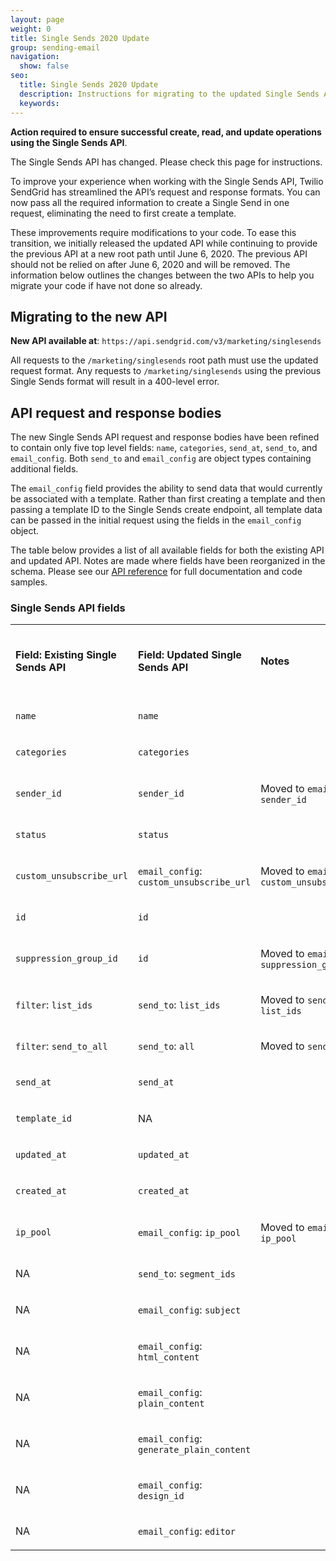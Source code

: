```yaml
---
layout: page
weight: 0
title: Single Sends 2020 Update
group: sending-email
navigation:
  show: false
seo:
  title: Single Sends 2020 Update
  description: Instructions for migrating to the updated Single Sends API
  keywords:
---
```


<call-out type="warning">

**Action required to ensure successful create, read, and update operations using the Single Sends API**.

The Single Sends API has changed. Please check this page for instructions.

</call-out>

To improve your experience when working with the Single Sends API, Twilio SendGrid has streamlined the API’s request and response formats. You can now pass all the required information to create a Single Send in one request, eliminating the need to first create a template.

These improvements require modifications to your code. To ease this transition, we initially released the updated API while continuing to provide the previous API at a new root path until June 6, 2020. The previous API should not be relied on after June 6, 2020 and will be removed. The information below outlines the changes between the two APIs to help you migrate your code if have not done so already.

## Migrating to the new API

**New API available at**: `https://api.sendgrid.com/v3/marketing/singlesends`

All requests to the `/marketing/singlesends` root path must use the updated request format. Any requests to `/marketing/singlesends` using the previous Single Sends format will result in a 400-level error.

## API request and response bodies

The new Single Sends API request and response bodies have been refined to contain only five top level fields: `name`, `categories`, `send_at`, `send_to`, and `email_config`. Both `send_to` and `email_config` are object types containing additional fields.

The `email_config` field provides the ability to send data that would currently be associated with a template. Rather than first creating a template and then passing a template ID to the Single Sends create endpoint, all template data can be passed in the initial request using the fields in the `email_config` object.

The table below provides a list of all available fields for both the existing API and updated API. Notes are made where fields have been reorganized in the schema. Please see our [API reference](https://sendgrid.api-docs.io/v3.0/single-sends) for full documentation and code samples.

### Single Sends API fields

 <table>
      <tbody>
        <tr>
          <td colspan="1" rowspan="1">
            <p><span style="font-weight: bold">Field: Existing Single Sends API</span></p>
          </td>
          <td colspan="1" rowspan="1">
            <p><span style="font-weight: bold">Field: Updated Single Sends API</span></p>
          </td>
          <td colspan="1" rowspan="1">
            <p><span style="font-weight: bold">Notes</span></p>
          </td>
          <td colspan="1" rowspan="1">
            <p><span style="font-weight: bold">Response or Request Field</span></p>
          </td>
          <td colspan="1" rowspan="1">
            <p><span style="font-weight: bold">Data Type</span></p>
          </td>
        </tr>
        <tr>
          <td colspan="1" rowspan="1">
            <p><code>name</code></p>
          </td>
          <td colspan="1" rowspan="1">
            <p><code>name</code></p>
          </td>
          <td colspan="1" rowspan="1">
            <p></p>
          </td>
          <td colspan="1" rowspan="1">
            <p>Both</p>
          </td>
          <td colspan="1" rowspan="1">
            <p><code>string</code></p>
          </td>
        </tr>
        <tr>
          <td colspan="1" rowspan="1">
            <p><code>categories</code></p>
          </td>
          <td colspan="1" rowspan="1">
            <p><code>categories</code></p>
          </td>
          <td colspan="1" rowspan="1">
            <p></p>
          </td>
          <td colspan="1" rowspan="1">
            <p><span>Both</span></p>
          </td>
          <td colspan="1" rowspan="1">
            <p><code>array[string]</code></p>
          </td>
        </tr>
        <tr>
          <td colspan="1" rowspan="1">
            <p><code>sender_id</code></p>
          </td>
          <td colspan="1" rowspan="1">
            <p><code>sender_id</code></p>
          </td>
          <td colspan="1" rowspan="1">
            <p>
              <span>Moved to <code>email_config</code>: <code>sender_id</code></span>
            </p>
          </td>
          <td colspan="1" rowspan="1">
            <p>Both</p>
          </td>
          <td colspan="1" rowspan="1">
            <p><code>integer</code></p>
          </td>
        </tr>
        <tr>
          <td colspan="1" rowspan="1">
            <p><code>status</code></p>
          </td>
          <td colspan="1" rowspan="1">
            <p><code>status</code></p>
          </td>
          <td colspan="1" rowspan="1">
            <p></p>
          </td>
          <td colspan="1" rowspan="1">
            <p><span>Response</span></p>
          </td>
          <td colspan="1" rowspan="1">
            <p><code>string</code></p>
          </td>
        </tr>
        <tr>
          <td colspan="1" rowspan="1">
            <p><code>custom_unsubscribe_url</code></p>
          </td>
          <td colspan="1" rowspan="1">
            <p>
              <code>email_config</code>: <code>custom_unsubscribe_url</code>
            </p>
          </td>
          <td colspan="1" rowspan="1">
            <p>
              <span
                >Moved to <code>email_config</code>: <code>custom_unsubscribe_url</code></span
              >
            </p>
            <p></p>
          </td>
          <td colspan="1" rowspan="1">
            <p><span>Both</span></p>
          </td>
          <td colspan="1" rowspan="1">
            <p><code>string</code></p>
          </td>
        </tr>
        <tr>
          <td colspan="1" rowspan="1">
            <p><code>id</code></p>
          </td>
          <td colspan="1" rowspan="1">
            <p><code>id</code></p>
          </td>
          <td colspan="1" rowspan="1">
            <p></p>
          </td>
          <td colspan="1" rowspan="1">
            <p><span>Response</span></p>
          </td>
          <td colspan="1" rowspan="1">
            <p><code>string</code></p>
          </td>
        </tr>
        <tr>
          <td colspan="1" rowspan="1">
            <p><code>suppression_group_id</code></p>
          </td>
          <td colspan="1" rowspan="1">
            <p><code>id</code></p>
          </td>
          <td colspan="1" rowspan="1">
            <p>
              <span
                >Moved to <code>email_config</code>: <code>suppression_group_id</code></span
              >
            </p>
          </td>
          <td colspan="1" rowspan="1">
            <p ><span>Both</span></p>
          </td>
          <td colspan="1" rowspan="1">
            <p><code>integer</code></p>
          </td>
        </tr>
        <tr>
          <td colspan="1" rowspan="1">
            <p><code>filter</code>: <code>list_ids</code></p>
          </td>
          <td colspan="1" rowspan="1">
            <p><code>send_to</code>: <code>list_ids</code></p>
          </td>
          <td colspan="1" rowspan="1">
            <p>
              <span>Moved to <code>send_to</code>: <code>list_ids</code></span>
            </p>
          </td>
          <td colspan="1" rowspan="1">
            <p><span>Both</span></p>
          </td>
          <td colspan="1" rowspan="1">
            <p class="c0"><code>array[string]</code></p>
          </td>
        </tr>
        <tr>
          <td colspan="1" rowspan="1">
            <p><code>filter</code>: <code>send_to_all</code></p>
          </td>
          <td colspan="1" rowspan="1">
            <p><code>send_to</code>: <code>all</code></p>
          </td>
          <td colspan="1" rowspan="1">
            <p><span>Moved to <code>send_to</code>: <code>all</code></span></p>
          </td>
          <td colspan="1" rowspan="1">
            <p><span>Both</span></p>
          </td>
          <td colspan="1" rowspan="1">
            <p><code>boolean</code></p>
          </td>
        </tr>
        <tr>
          <td colspan="1" rowspan="1">
            <p><code>send_at</code></p>
          </td>
          <td colspan="1" rowspan="1">
            <p><code>send_at</code></p>
          </td>
          <td colspan="1" rowspan="1">
            <p></p>
          </td>
          <td colspan="1" rowspan="1">
            <p><span>Both</span></p>
          </td>
          <td colspan="1" rowspan="1">
            <p><code>string</code></p>
          </td>
        </tr>
        <tr>
          <td colspan="1" rowspan="1">
            <p><code>template_id</code></p>
          </td>
          <td colspan="1" rowspan="1">
            <p><span>NA</span></p>
          </td>
          <td colspan="1" rowspan="1">
            <p></p>
          </td>
          <td colspan="1" rowspan="1">
            <p></p>
          </td>
          <td colspan="1" rowspan="1">
            <p><code>string</code></p>
          </td>
        </tr>
        <tr>
          <td colspan="1" rowspan="1">
            <p><code>updated_at</code></p>
          </td>
          <td colspan="1" rowspan="1">
            <p><code>updated_at</code></p>
          </td>
          <td colspan="1" rowspan="1">
            <p></p>
          </td>
          <td colspan="1" rowspan="1">
            <p><span>Response</span></p>
          </td>
          <td colspan="1" rowspan="1">
            <p><code>string</code></p>
          </td>
        </tr>
        <tr>
          <td colspan="1" rowspan="1">
            <p><code>created_at</code></p>
          </td>
          <td colspan="1" rowspan="1">
            <p><code>created_at</code></p>
          </td>
          <td colspan="1" rowspan="1">
            <p></p>
          </td>
          <td colspan="1" rowspan="1">
            <p><span>Response</span></p>
          </td>
          <td colspan="1" rowspan="1">
            <p><code>string</code></p>
          </td>
        </tr>
        <tr>
          <td colspan="1" rowspan="1">
            <p><code>ip_pool</code></p>
          </td>
          <td colspan="1" rowspan="1">
            <p><span><code>email_config</code>: <code>ip_pool</code></span></p>
          </td>
          <td colspan="1" rowspan="1">
            <p>
              <span>Moved to <code>email_config</code>: <code>ip_pool</code></span>
            </p>
          </td>
          <td colspan="1" rowspan="1">
            <p><span>Both</span></p>
          </td>
          <td colspan="1" rowspan="1">
            <p><code>string</code></p>
          </td>
        </tr>
        <tr>
          <td colspan="1" rowspan="1">
            <p><span>NA</span></p>
          </td>
          <td colspan="1" rowspan="1">
            <p><span><code>send_to</code>: <code>segment_ids</code></span></p>
          </td>
          <td colspan="1" rowspan="1">
            <p></p>
          </td>
          <td colspan="1" rowspan="1">
            <p><span>Both</span></p>
          </td>
          <td colspan="1" rowspan="1">
            <p><code>array[string]</code></p>
          </td>
        </tr>
        <tr>
          <td colspan="1" rowspan="1">
            <p><span>NA</span></p>
          </td>
          <td colspan="1" rowspan="1">
            <p><span><code>email_config</code>: <code>subject</code></span></p>
          </td>
          <td colspan="1" rowspan="1">
            <p></p>
          </td>
          <td colspan="1" rowspan="1">
            <p><span>Both</span></p>
          </td>
          <td colspan="1" rowspan="1">
            <p><code>string</code></p>
          </td>
        </tr>
        <tr>
          <td colspan="1" rowspan="1">
            <p><span>NA</span></p>
          </td>
          <td colspan="1" rowspan="1">
            <p>
              <span><code>email_config</code>: <code>html_content</code></span>
            </p>
          </td>
          <td colspan="1" rowspan="1">
            <p></p>
          </td>
          <td colspan="1" rowspan="1">
            <p><span>Both</span></p>
          </td>
          <td colspan="1" rowspan="1">
            <p><code>string</code></p>
          </td>
        </tr>
        <tr>
          <td colspan="1" rowspan="1">
            <p><span>NA</span></p>
          </td>
          <td colspan="1" rowspan="1">
            <p>
              <span><code>email_config</code>: <code>plain_content</code></span>
            </p>
          </td>
          <td colspan="1" rowspan="1">
            <p></p>
          </td>
          <td colspan="1" rowspan="1">
            <p><span>Both</span></p>
          </td>
          <td colspan="1" rowspan="1">
            <p><span>string</span></p>
          </td>
        </tr>
        <tr>
          <td colspan="1" rowspan="1">
            <p><span>NA</span></p>
          </td>
          <td colspan="1" rowspan="1">
            <p>
              <span><code>email_config</code>: <code>generate_plain_content</code></span>
            </p>
          </td>
          <td colspan="1" rowspan="1">
            <p></p>
          </td>
          <td colspan="1" rowspan="1">
            <p><span>Both</span></p>
          </td>
          <td colspan="1" rowspan="1">
            <p><code>boolean</code></p>
          </td>
        </tr>
        <tr>
          <td colspan="1" rowspan="1">
            <p><span>NA</span></p>
          </td>
          <td colspan="1" rowspan="1">
            <p>
              <span><code>email_config</code>: <code>design_id</code></span>
            </p>
          </td>
          <td colspan="1" rowspan="1">
            <p></p>
          </td>
          <td colspan="1" rowspan="1">
            <p><span>Request</span></p>
          </td>
          <td colspan="1" rowspan="1">
            <p><code>string</code></p>
          </td>
        </tr>
        <tr>
          <td colspan="1" rowspan="1">
            <p><span>NA</span></p>
          </td>
          <td colspan="1" rowspan="1">
            <p><span><code>email_config</code>: <code>editor</code></span></p>
          </td>
          <td colspan="1" rowspan="1">
            <p></p>
          </td>
          <td colspan="1" rowspan="1">
            <p><span>Both</span></p>
          </td>
          <td colspan="1" rowspan="1">
            <p><code>string</code></p>
          </td>
        </tr>
      </tbody>
    </table>
